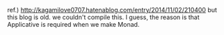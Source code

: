ref.) http://kagamilove0707.hatenablog.com/entry/2014/11/02/210400
but this blog is old. we couldn't compile this.
I guess, the reason is that Applicative is required when we make Monad.
